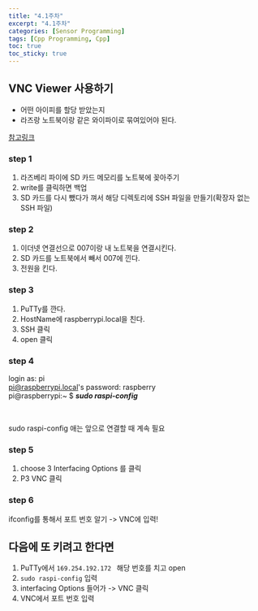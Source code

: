 ```yaml
---
title: "4.1주차"
excerpt: "4.1주차"
categories: [Sensor Programming]
tags: [Cpp Programming, Cpp]
toc: true
toc_sticky: true
---
```


## VNC Viewer 사용하기

- 어떤 아이피를 할당 받았는지
- 라즈랑 노트북이랑 같은 와이파이로 묶여있어야 된다. <br>

[참고링크](https://www.instructables.com/How-to-Setup-Raspberry-Pi-Without-Monitor-and-Keyb/)

### step 1

1. 라즈베리 파이에 SD 카드 메모리를 노트북에 꽂아주기
2. write를 클릭하면 백업
3. SD 카드를 다시 뺐다가 껴서 해당 디렉토리에 SSH 파일을 만들기(확장자 없는 SSH 파일)

### step 2

1. 이더넷 연결선으로 007이랑 내 노트북을 연결시킨다.
2. SD 카드를 노트북에서 빼서 007에 낀다.
3. 전원을 킨다.

### step 3

1. PuTTy를 깐다.
2. HostName에 raspberrypi.local을 친다.
3. SSH 클릭
4. open 클릭

### step 4

login as: pi <br>
pi@raspberrypi.local's password: raspberry <br>
pi@raspberrypi:~ $ **_sudo raspi-config_** <br>

<br>

sudo raspi-config 애는 앞으로 연결할 때 계속 필요

### step 5

1. choose 3 Interfacing Options 를 클릭
2. P3 VNC 클릭

### step 6

ifconfig를 통해서 포트 번호 알기 -> VNC에 입력!

## 다음에 또 키려고 한다면

1. PuTTy에서 `169.254.192.172 ` 해당 번호를 치고 open
2. `sudo raspi-config` 입력
3. interfacing Options 들어가 -> VNC 클릭
4. VNC에서 포트 번호 입력

